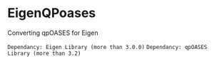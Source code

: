 # EigenQPoases

Converting qpOASES for Eigen

```Dependancy: Eigen Library (more than 3.0.0)```
```Dependancy: qpOASES Library (more than 3.2)```
